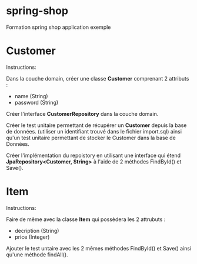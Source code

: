 # spring-shop
Formation spring shop application exemple


Customer
========

Instructions:

Dans la couche domain, créer une classe **Customer** comprenant 2 attributs :
- name (String)
- password (String)

Créer l'interface **CustomerRepository** dans la couche domain.

Créer le test unitaire permettant de récupérer un **Customer** depuis la base de données.
(utiliser un identifiant trouvé dans le fichier import.sql) ainsi qu'un test unitaire permettant de stocker le Customer dans la base de Données.

Créer l'implémentation du repoistory en utilisant une interface qui étend **JpaRepository<Customer, String>** à l'aide de 2 méthodes FindById() et Save().

Item
====

Instructions:

Faire de même avec la classe **Item** qui possèdera les 2 attrubuts :
- decription (String)
- price (Integer)

Ajouter le test untaire avec les 2 mêmes méthodes FindById() et Save() ainsi qu'une méthode findAll().
